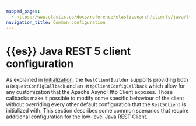 ```yaml
---
mapped_pages: 
  - https://www.elastic.co/docs/reference/elasticsearch/clients/java/transport/rest5-client/config.html
navigation_title: Common configuration
---
```


# {{es}} Java REST 5 client configuration

As explained in [Initialization](../usage/initialization.md), the `RestClientBuilder` supports providing both a `RequestConfigCallback` and an `HttpClientConfigCallback` which allow for any customization that the Apache Async Http Client exposes. Those callbacks make it possible to modify some specific behaviour of the client without overriding every other default configuration that the `Rest5Client` is initialized with. This section describes some common scenarios that require additional configuration for the low-level Java REST Client.

<!--
TODO update RequestConfigCallback
-->






